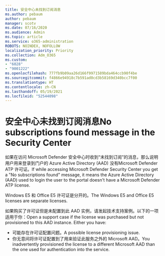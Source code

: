 ```yaml
---
title: 安全中心未找到订阅消息
ms.author: pebaum
author: pebaum
manager: scotv
ms.date: 07/16/2020
ms.audience: Admin
ms.topic: article
ms.service: o365-administration
ROBOTS: NOINDEX, NOFOLLOW
localization_priority: Priority
ms.collection: Adm_O365
ms.custom:
- "6028"
- "9001222"
ms.openlocfilehash: 777fb9b09aa26d166f9971589bda464ccb90f4be
ms.sourcegitcommit: f4866e94918c7b591ad0cd3b58169d340bcc7f00
ms.translationtype: HT
ms.contentlocale: zh-CN
ms.lasthandoff: 05/19/2021
ms.locfileid: "52544098"
---
```

# <a name="no-subscriptions-found-message-in-the-security-center"></a><span data-ttu-id="606ef-102">安全中心未找到订阅消息</span><span class="sxs-lookup"><span data-stu-id="606ef-102">No subscriptions found message in the Security Center</span></span>

<span data-ttu-id="606ef-103">如果在访问 Microsoft Defender 安全中心时收到“未找到订阅”的消息，那么说明用户用来登录到门户的 Azure Active Directory (AAD) 没有Microsoft Defender ATP 许可证。</span><span class="sxs-lookup"><span data-stu-id="606ef-103">If while accessing Microsoft Defender Security Center you get a "No subscriptions found" message, it means the Azure Active Directory (AAD) used to login the user to the portal doesn't have a Microsoft Defender ATP license.</span></span>  

<span data-ttu-id="606ef-104">Windows E5 和 Office E5 许可证是分开的。</span><span class="sxs-lookup"><span data-stu-id="606ef-104">The Windows E5 and Office E5 licenses are separate licenses.</span></span>

<span data-ttu-id="606ef-p101">如果购买了许可证但是未配置到此 AAD 实例，请发起技术支持案例。以下的一项适用于你：</span><span class="sxs-lookup"><span data-stu-id="606ef-p101">Open a support case if the license was purchased but not provisioned to this AAD instance. Either you have:</span></span> <br/>
-   <span data-ttu-id="606ef-107">可能存在许可证配置问题。</span><span class="sxs-lookup"><span data-stu-id="606ef-107">A possible license provisioning issue.</span></span><br/>
-   <span data-ttu-id="606ef-108">你无意间将许可证配置到了用来验证此服务之外的 Microsoft AAD。</span><span class="sxs-lookup"><span data-stu-id="606ef-108">You inadvertently provisioned the license to a different Microsoft AAD than the one used for authentication into the service.</span></span>